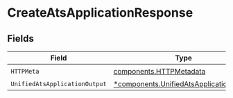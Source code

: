 # CreateAtsApplicationResponse


## Fields

| Field                                                                                             | Type                                                                                              | Required                                                                                          | Description                                                                                       |
| ------------------------------------------------------------------------------------------------- | ------------------------------------------------------------------------------------------------- | ------------------------------------------------------------------------------------------------- | ------------------------------------------------------------------------------------------------- |
| `HTTPMeta`                                                                                        | [components.HTTPMetadata](../../models/components/httpmetadata.md)                                | :heavy_check_mark:                                                                                | N/A                                                                                               |
| `UnifiedAtsApplicationOutput`                                                                     | [*components.UnifiedAtsApplicationOutput](../../models/components/unifiedatsapplicationoutput.md) | :heavy_minus_sign:                                                                                | N/A                                                                                               |